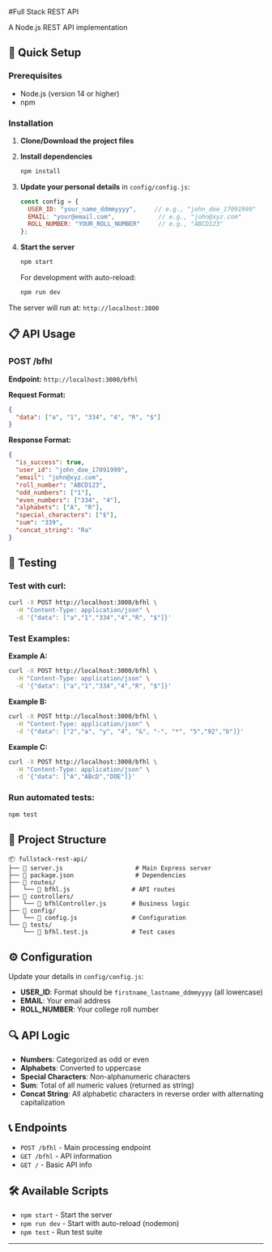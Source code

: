 #Full Stack REST API

A Node.js REST API implementation
## 🚀 Quick Setup

### Prerequisites
- Node.js (version 14 or higher)
- npm

### Installation

1. **Clone/Download the project files**
2. **Install dependencies**
   ```bash
   npm install
   ```

3. **Update your personal details** in `config/config.js`:
   ```javascript
   const config = {
     USER_ID: "your_name_ddmmyyyy",     // e.g., "john_doe_17091999"
     EMAIL: "your@email.com",            // e.g., "john@xyz.com"
     ROLL_NUMBER: "YOUR_ROLL_NUMBER"     // e.g., "ABCD123"
   };
   ```

4. **Start the server**
   ```bash
   npm start
   ```
   
   For development with auto-reload:
   ```bash
   npm run dev
   ```

The server will run at: `http://localhost:3000`

## 📋 API Usage

### POST /bfhl
**Endpoint:** `http://localhost:3000/bfhl`

**Request Format:**
```json
{
  "data": ["a", "1", "334", "4", "R", "$"]
}
```

**Response Format:**
```json
{
  "is_success": true,
  "user_id": "john_doe_17091999",
  "email": "john@xyz.com",
  "roll_number": "ABCD123",
  "odd_numbers": ["1"],
  "even_numbers": ["334", "4"],
  "alphabets": ["A", "R"],
  "special_characters": ["$"],
  "sum": "339",
  "concat_string": "Ra"
}
```

## 🧪 Testing

### Test with curl:
```bash
curl -X POST http://localhost:3000/bfhl \
  -H "Content-Type: application/json" \
  -d '{"data": ["a","1","334","4","R", "$"]}'
```

### Test Examples:

**Example A:**
```bash
curl -X POST http://localhost:3000/bfhl \
  -H "Content-Type: application/json" \
  -d '{"data": ["a","1","334","4","R", "$"]}'
```

**Example B:**
```bash
curl -X POST http://localhost:3000/bfhl \
  -H "Content-Type: application/json" \
  -d '{"data": ["2","a", "y", "4", "&", "-", "*", "5","92","b"]}'
```

**Example C:**
```bash
curl -X POST http://localhost:3000/bfhl \
  -H "Content-Type: application/json" \
  -d '{"data": ["A","ABcD","DOE"]}'
```

### Run automated tests:
```bash
npm test
```

## 📁 Project Structure

```
📦 fullstack-rest-api/
├── 📄 server.js                    # Main Express server
├── 📄 package.json                 # Dependencies
├── 📂 routes/
│   └── 📄 bfhl.js                 # API routes
├── 📂 controllers/
│   └── 📄 bfhlController.js       # Business logic
├── 📂 config/
│   └── 📄 config.js               # Configuration
└── 📂 tests/
    └── 📄 bfhl.test.js            # Test cases
```

## ⚙️ Configuration

Update your details in `config/config.js`:

- **USER_ID**: Format should be `firstname_lastname_ddmmyyyy` (all lowercase)
- **EMAIL**: Your email address
- **ROLL_NUMBER**: Your college roll number

## 🔍 API Logic

- **Numbers**: Categorized as odd or even
- **Alphabets**: Converted to uppercase
- **Special Characters**: Non-alphanumeric characters
- **Sum**: Total of all numeric values (returned as string)
- **Concat String**: All alphabetic characters in reverse order with alternating capitalization

## 📞 Endpoints

- `POST /bfhl` - Main processing endpoint
- `GET /bfhl` - API information
- `GET /` - Basic API info

## 🛠️ Available Scripts

- `npm start` - Start the server
- `npm run dev` - Start with auto-reload (nodemon)
- `npm test` - Run test suite

---
